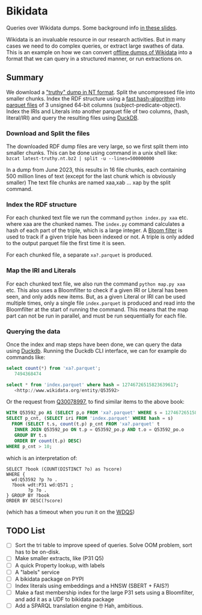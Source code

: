 # Bikidata

Queries over Wikidata dumps. Some background info [in these slides](FIZ-ISE_seminar_20230816.pdf).

Wikidata is an invaluable resource in our research activities. But in many cases we need to do complex queries, or extract large swathes of data. This is an example on how we can convert [offline dumps of Wikidata](https://www.mediawiki.org/wiki/Wikibase/Indexing/RDF_Dump_Format) into a format that we can query in a structured manner, or run extractions on.

## Summary

We download a ["truthy" dump in NT format](https://dumps.wikimedia.org/wikidatawiki/entities/latest-truthy.nt.bz2). Split the uncompressed file into smaller chunks. Index the RDF structure using a [fast hash-algorithm](https://xxhash.com/) into [parquet files](https://parquet.apache.org/) of 3 unsigned 64-bit columns (subject-predicate-object). Index the IRIs and Literals into another parquet file of two columns, (hash, literal/IRI) and query the resulting files using [DuckDB](https://duckdb.org/).

### Download and Split the files

The downloaded RDF dump files are very large, so we first split them into smaller chunks. This can be done using command in a unix shell like:  
`bzcat latest-truthy.nt.bz2 | split -u --lines=500000000`

In a dump from June 2023, this results in 16 file chunks, each containing 500 million lines of text (except for the last chunk which is obviously smaller)
The text file chunks are named xaa,xab ... xap by the split command.

### Index the RDF structure

For each chunked text file we run the command `python index.py xaa` etc. where xaa are the chunked names. The `index.py` command calculates a hash of each part of the triple, which is a large integer. A [Bloom filter](https://en.wikipedia.org/wiki/Bloom_filter) is used to track if a given triple has been indexed or not. A triple is only added to the output parquet file the first time it is seen.

For each chunked file, a separate `xa?.parquet` is produced.

### Map the IRI and Literals

For each chunked text file, we also run the command `python map.py xaa` etc. This also uses a Bloomfilter to check if a given IRI or Literal has been seen, and only adds new items. But, as a given Literal or IRI can be used multiple times, only a single file `index.parquet` is produced and read into the Bloomfilter at the start of running the command. This means that the map part can not be run in parallel, and must be run sequentially for each file.

### Querying the data

Once the index and map steps have been done, we can query the data using [Duckdb](https://duckdb.org/). Running the Duckdb CLI interface, we can for example do commands like:

```SQL
select count(*) from 'xa?.parquet';
   7494368474
```

```SQL
select * from 'index.parquet' where hash = 12746726515823639617;
   <http://www.wikidata.org/entity/Q53592>
```

Or the request from [Q30078997](https://www.wikidata.org/wiki/Q30078997), to find similar items to the above book:

```SQL
WITH Q53592_po AS (SELECT p,o FROM 'xa?.parquet' WHERE s = 12746726515823639617)
SELECT p_cnt, (SELECT iri FROM 'index.parquet' WHERE hash = s)
  FROM (SELECT t.s, count(t.p) p_cnt FROM 'xa?.parquet' t
   INNER JOIN Q53592_po ON t.p = Q53592_po.p AND t.o = Q53592_po.o
   GROUP BY t.s
   ORDER BY count(t.p) DESC)
WHERE p_cnt > 10;
```

which is an interpretation of:

```sparql
SELECT ?book (COUNT(DISTINCT ?o) as ?score)
WHERE {
  wd:Q53592 ?p ?o .
  ?book wdt:P31 wd:Q571 ;
        ?p ?o .
} GROUP BY ?book
ORDER BY DESC(?score)
```

(which has a timeout when you run it on the [WDQS](https://query.wikidata.org/))

## TODO List

- [ ] Sort the tri table to improve speed of queries. Solve OOM problem, sort has to be on-disk.
- [ ] Make smaller extracts, like (P31 Q5)
- [ ] A quick Property lookup, with labels
- [ ] A "labels" service
- [ ] A bikidata package on PYPI
- [ ] Index literals using embeddings and a HNSW (SBERT + FAIS?)
- [ ] Make a fast membership index for the large P31 sets using a Bloomfilter, and add it as a UDF to bikidata package
- [ ] Add a SPARQL translation engine  🤓 Hah, ambitious.
